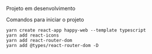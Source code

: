 Projeto em desenvolvimento

Comandos para iniciar o projeto

```
yarn create react-app happy-web --template typescript
yarn add react-icons
yarn add react-router-dom
yarn add @types/react-router-dom -D
```